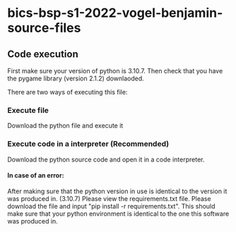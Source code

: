 # bics-bsp-s1-2022-vogel-benjamin-source-files

## Code execution
First make sure your version of python is 3.10.7.
Then check that you have the pygame library (version 2.1.2) downlaoded.

There are two ways of executing this file:
### Execute file
Download the python file and execute it

### Execute code in a interpreter (Recommended)
Download the python source code and open it in a code interpreter.

#### In case of an error:
After making sure that the python version in use is identical to the version it was produced in. (3.10.7)
Please view the requirements.txt file. Please download the file and input "pip install -r requirements.txt". This should make sure that your python environment is identical to the one this software was produced in.

